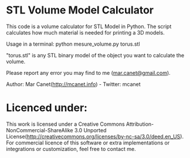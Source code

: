STL Volume Model Calculator
===========================

This code is a volume calculator for STL Model in Python.
The script calculates how much material is needed for printing a 3D models. 

Usage in a terminal: 
  python mesure_volume.py torus.stl

"torus.stl" is any STL binary model of the object you want to calculate the volume.

Please report any error you may find to me (mar.canet@gmail.com).

Author: Mar Canet(http://mcanet.info) - Twitter: mcanet

Licenced under:
===========================
This work is licensed under a Creative Commons Attribution-NonCommercial-ShareAlike 3.0 Unported License(http://creativecommons.org/licenses/by-nc-sa/3.0/deed.en_US).
For commercial licence of this software or extra implementations or integrations or customization, feel free to contact me. 





